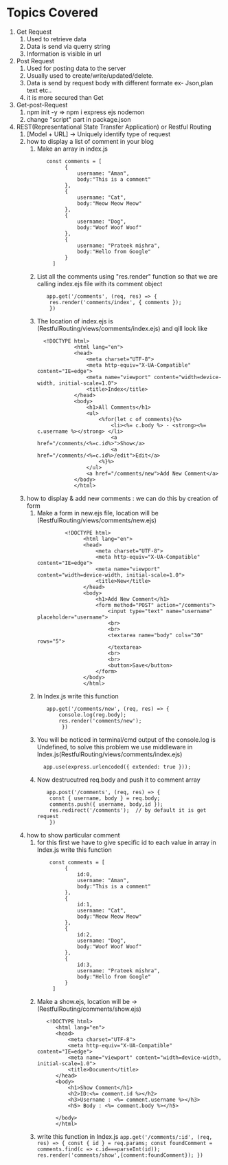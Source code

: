 # Topics Covered

1. Get Request 
   1. Used to retrieve data 
   2. Data is send via querry string
   3. Information is visible in url
2. Post Request 
   1. Used for posting data to the server 
   2. Usually used to create/write/updated/delete.
   3. Data is send by request body with different formate ex- Json,plan text etc..
   4. it is more secured than Get
3. Get-post-Request 
   1. npm init -y => npm i express ejs nodemon
   2. change "script" part in package.json
4. REST(Representational State Transfer Application) or Restful Routing
   1. [Model + URL] -> Uniquely identify type of request
   2. how to display a list of comment in your blog 
      1. Make an array in index.js 
          ```
             const comments = [
                   {
                       username: "Aman",
                       body:"This is a comment"
                   },
                   {
                       username: "Cat",
                       body:"Meow Meow Meow"
                   },
                   {
                       username: "Dog",
                       body:"Woof Woof Woof"
                   },
                   {
                       username: "Prateek mishra",
                       body:"Hello from Google"
                   }
               ]
          ```
        2. List all the comments using "res.render" function so that we are calling index.ejs file with its comment object
            ```
               app.get('/comments', (req, res) => {
                res.render('comments/index', { comments });
                })
            ```
       3. The location of index.ejs is (RestfulRouting/views/comments/index.ejs) and qill look like 
            ```
              <!DOCTYPE html>
                        <html lang="en">
                        <head>
                            <meta charset="UTF-8">
                            <meta http-equiv="X-UA-Compatible" content="IE=edge">
                            <meta name="viewport" content="width=device-width, initial-scale=1.0">
                            <title>Index</title>
                        </head>
                        <body>
                            <h1>All Comments</h1>
                            <ul>
                                <%for(let c of comments){%>
                                    <li><%= c.body %> - <strong><%= c.username %></strong> </li>
                                    <a href="/comments/<%=c.id%>">Show</a>
                                    <a href="/comments/<%=c.id%>/edit">Edit</a>
                                <%}%>
                            </ul>
                            <a href="/comments/new">Add New Comment</a>
                        </body>
                        </html>
             ```
   3. how to display & add new comments : we can do this by creation of form
      1. Make a form in new.ejs file, location will be (RestfulRouting/views/comments/new.ejs) 
         ```
                  <!DOCTYPE html>
                        <html lang="en">
                        <head>
                            <meta charset="UTF-8">
                            <meta http-equiv="X-UA-Compatible" content="IE=edge">
                            <meta name="viewport" content="width=device-width, initial-scale=1.0">
                            <title>New</title>
                        </head>
                        <body>
                            <h1>Add New Comment</h1>
                            <form method="POST" action="/comments">
                                <input type="text" name="username" placeholder="username">
                                <br>
                                <br>
                                <textarea name="body" cols="30" rows="5">        
                                </textarea>
                                <br>
                                <br>
                                <button>Save</button>
                            </form>   
                        </body>
                        </html>
         ```
      2. In Index.js write this function
         ```
            app.get('/comments/new', (req, res) => {
                console.log(reg.body);
                res.render('comments/new');
                 })
          ```
      3. You will be noticed in terminal/cmd output of the console.log is Undefined, to solve this problem we use middleware in Index.js(RestfulRouting/views/comments/index.ejs)
         ```
           app.use(express.urlencoded({ extended: true }));
         ```
      4. Now destrucutred req.body and push it to comment array
         ```
            app.post('/comments', (req, res) => {
             const { username, body } = req.body;
             comments.push({ username, body,id });
             res.redirect('/comments');  // by default it is get request
             })
         ```
    4. how to show particular comment   
       1. for this first we have to give specific id to each value in array in Index.js write this function
          ```
              const comments = [
                   {
                       id:0,
                       username: "Aman",
                       body:"This is a comment"
                   },
                   {
                       id:1,
                       username: "Cat",
                       body:"Meow Meow Meow"
                   },
                   {
                       id:2,
                       username: "Dog",
                       body:"Woof Woof Woof"
                   },
                   {
                       id:3,
                       username: "Prateek mishra",
                       body:"Hello from Google"
                   }
               ]
          ```
        2. Make a show.ejs, location will be -> (RestfulRouting/comments/show.ejs)
            ```
               <!DOCTYPE html>
                  <html lang="en">
                  <head>
                      <meta charset="UTF-8">
                      <meta http-equiv="X-UA-Compatible" content="IE=edge">
                      <meta name="viewport" content="width=device-width, initial-scale=1.0">
                      <title>Document</title>
                  </head>
                  <body>
                      <h1>Show Comment</h1>
                      <h2>ID:<%= comment.id %></h2>
                      <h3>Username : <%= comment.username %></h3>
                      <h5> Body : <%= comment.body %></h5>

                  </body>
                  </html>
            ```
          3. write this function in Index.js
            ```
                app.get('/comments/:id', (req, res) => {
                const { id } = req.params;
                const foundComment = comments.find(c => c.id===parseInt(id));
                res.render('comments/show',{comment:foundComment});
                })
            ```
            
               
        
        
         
          
          
